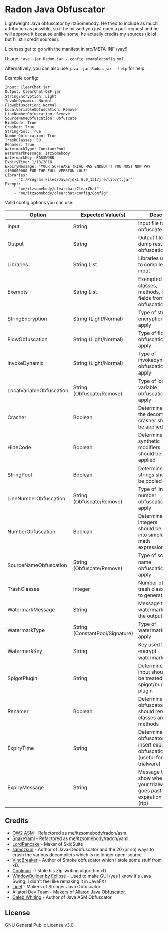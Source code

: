 # Radon Java Obfuscator
Lightweight Java obfuscator by ItzSomebody. He tried to include as much attribution as possible, so if he missed you just open a pull-request and he will approve it because unlike some, he actually credits my sources (jk lol but I'll still credit sources).

Licenses get to go with the manifest in src/META-INF (yay!)

Usage: ```java -jar Radon.jar --config exampleconfig.yml```

Alternatively, you can also use ```java -jar Radon.jar --help``` for help.

Example config:
```
Input: ClearChat.jar
Output: ClearChat-OBF.jar
StringEncryption: Light
InvokeDynamic: Normal
FlowObfuscation: Normal
LocalVariableObfuscation: Remove
LineNumberObfuscation: Remove
SourceNameObfuscation: Obfuscate
HideCode: True
Crasher: True
StringPool: True
NumberObfuscation: True
TrashClasses: 50
Renamer: True
WatermarkType: ConstantPool
WatermarkMessage: ItzSomebody
WatermarkKey: PASSWORD
ExpiryTime: 1/18/2018
ExpiryMessage: "YOUR SOFTWARE TRIAL HAS ENDED!!! YOU MUST NOW PAY $100000000 FOR THE FULL VERSION LULZ"
Libraries:
    - "C:/Program Files/Java/jdk1.8.0_131/jre/lib/rt.jar"
Exempt:
    - "me/itzsomebody/clearchat/ClearChat"
    - "me/itzsomebody/clearchat/config/Config"
```

Valid config options you can use:

| Option | Expected Value(s) | Desc |
| --- | --- | --- |
| Input | String | Input file to obfuscate |
| Output | String | Output file to dump result of obfuscation |
| Libraries | String List | Libraries used to compile the input |
| Exempts | String List | Exempted classes, methods, or fields from obfuscation |
| StringEncryption | String (Light/Normal) | Type of string encryption to apply |
| FlowObfuscation | String (Light/Normal) | Type of flow obfuscation to apply |
| InvokeDynamic | String (Light/Normal) | Type of invokedynamic obfuscation to apply |
| LocalVariableObfuscation | String (Obfuscate/Remove) | Type of local variable obfuscation to apply |
| Crasher | Boolean | Determines if the decompiler crasher should be applied |
| HideCode | Boolean | Determines if synthetic modifiers should be applied |
| StringPool | Boolean | Determines if strings should be pooled |
| LineNumberObfuscation | String (Obfuscate/Remove) | Type of line number obfuscation to apply |
| NumberObfuscation | Boolean | Determines if integers should be split into simple math expressions |
| SourceNameObfuscation | String (Obfuscate/Remove) | Type of source name obfuscation to apply |
| TrashClasses | Integer | Number of trash classes to generate |
| WatermarkMessage | String | Message to watermark into the output |
| WatermarkType | String (ConstantPool/Signature) | Type of watermark to apply |
| WatermarkKey | String | Key used to encrypt watermarks |
| SpigotPlugin | String | Determines if input should be treated as a spigot/bungee plugin |
| Renamer | Boolean | Determines if obfuscator should rename classes and methods |
| ExpiryTime | String | Determines if obfuscator insert expiry obfuscation (useful for trialware) |
| ExpiryMessage | String | Message to show when set your trialware goes past expiration date (rip) |


## Credits

* [OW2 ASM](http://asm.ow2.org) - Refactored as me/itzsomebody/radon/asm.
* [SnakeYaml](http://www.snakeyaml.org) - Refactored as me/itzsomebody/radon/yaml.
* [LordPancake](https://www.youtube.com/user/LordPankake) - Maker of SkidSuite
* [samczsun](https://github.com/samczsun) - Author of Java-Deobfuscator and the 20 (or so) ways to crash the various decompilers which is no longer open-source.
* [VincBreaker](https://github.com/Vinc0682) - Author of Smoke obfuscator which I stole some stuff from xD.
* [Coolman](https://github.com/c001man) - I stole his Zip-writing algorithm xD.
* [WindowBuilder by Eclipse](https://www.eclipse.org/windowbuilder/) - Used to make GUI (yes I know it's Java Swing, I didn't feel like remaking it in JavaFX)
* [Licel](https://licelus.com) - Makers of Stringer Java Obfuscator.
* [Allatori Dev Team](http://www.allatori.com) - Makers of Allatori Java Obfuscator.
* [Caleb Whiting](https://github.com/CalebWhiting/java-asm-obfuscator) - Author of Java ASM Obfuscator.

## License

GNU General Public License v3.0